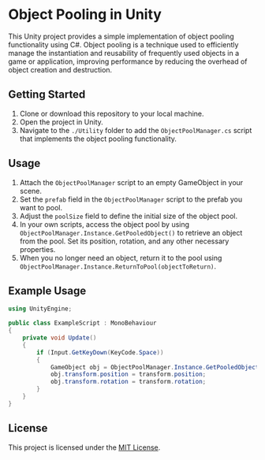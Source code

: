 # Object Pooling in Unity

This Unity project provides a simple implementation of object pooling functionality using C#. Object pooling is a technique used to efficiently manage the instantiation and reusability of frequently used objects in a game or application, improving performance by reducing the overhead of object creation and destruction.

## Getting Started

1. Clone or download this repository to your local machine.
2. Open the project in Unity.
3. Navigate to the `./Utility` folder to add the `ObjectPoolManager.cs` script that implements the object pooling functionality.

## Usage

1. Attach the `ObjectPoolManager` script to an empty GameObject in your scene.
2. Set the `prefab` field in the `ObjectPoolManager` script to the prefab you want to pool.
3. Adjust the `poolSize` field to define the initial size of the object pool.
4. In your own scripts, access the object pool by using `ObjectPoolManager.Instance.GetPooledObject()` to retrieve an object from the pool. Set its position, rotation, and any other necessary properties.
5. When you no longer need an object, return it to the pool using `ObjectPoolManager.Instance.ReturnToPool(objectToReturn)`.

## Example Usage

```csharp
using UnityEngine;

public class ExampleScript : MonoBehaviour
{
    private void Update()
    {
        if (Input.GetKeyDown(KeyCode.Space))
        {
            GameObject obj = ObjectPoolManager.Instance.GetPooledObject();
            obj.transform.position = transform.position;
            obj.transform.rotation = transform.rotation;
        }
    }
}
```

## License

This project is licensed under the [MIT License](LICENSE).
